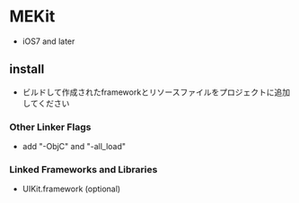 # MEKit

- iOS7 and later

## install

- ビルドして作成されたframeworkとリソースファイルをプロジェクトに追加してください


### Other Linker Flags

* add  "-ObjC" and "-all_load"

### Linked Frameworks and Libraries

* UIKit.framework (optional)